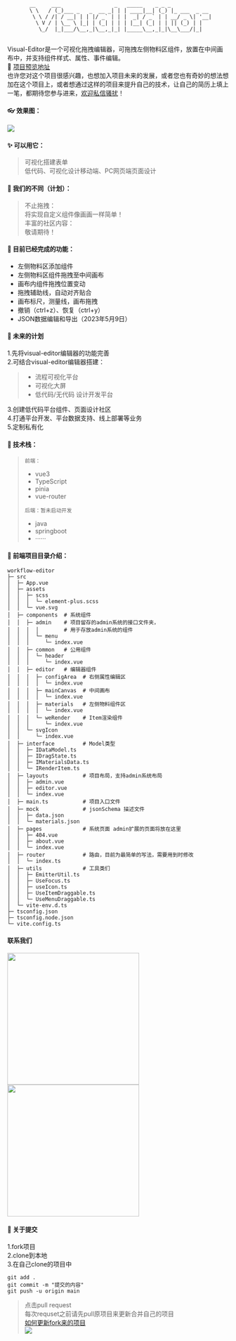 ```
       __     ___                 _   _____    _ _ _             
       \ \   / (_)___ _   _  __ _| | | ____|__| (_) |_ ___  _ __ 
        \ \ / /| / __| | | |/ _` | | |  _| / _` | | __/ _ \| '__|
         \ V / | \__ \ |_| | (_| | | | |__| (_| | | || (_) | |   
          \_/  |_|___/\__,_|\__,_|_| |_____\__,_|_|\__\___/|_|   
                                                           

```
Visual-Editor是一个可视化拖拽编辑器，可拖拽左侧物料区组件，放置在中间画布中，并支持组件样式、属性、事件编辑。<br/>
🔗 <a target="_blank" href="http://anyapp.run:3000/#/editor">项目预览地址</a> <br/>
也许您对这个项目很感兴趣，也想加入项目未来的发展，或者您也有奇妙的想法想加在这个项目上，或者想通过这样的项目来提升自己的技术，让自己的简历上填上一笔，都期待您参与进来，<a href="#lianxi">欢迎私信骚扰</a>！
#### 👓 效果图：
<img src="https://img-blog.csdnimg.cn/39d92a06f109482c99ffd4efb0a61a19.gif"></img>
#### ✨ 可以用它：
> 可视化搭建表单<br/>
> 低代码、可视化设计移动端、PC网页端页面设计<br/>

#### 🧿 我们的不同（计划）：<br/>
> 不止拖拽：<br/>
> 将实现自定义组件像画画一样简单！<br/>
> 丰富的社区内容：<br/>
> 敬请期待！

#### 🔨 目前已经完成的功能：
 - 左侧物料区添加组件
 - 左侧物料区组件拖拽至中间画布
 - 画布内组件拖拽位置变动
 - 拖拽辅助线，自动对齐贴合
 - 画布标尺，测量线，画布拖拽
 - 撤销（ctrl+z）、恢复（ctrl+y）
 - JSON数据编辑和导出（2023年5月9日）

#### 🔮 未来的计划
1.先将visual-editor编辑器的功能完善<br/>
2.可结合visual-editor编辑器搭建：
> - 流程可视化平台
>- 可视化大屏
>- 低代码/无代码 设计开发平台


3.创建低代码平台组件、页面设计社区<br/>
4.打通平台开发、平台数据支持、线上部署等业务<br/>
5.定制私有化

#### 🧬 技术栈：<br/>
> `前端：`
> - vue3
> - TypeScript
> - pinia
> - vue-router <br/>
>
>`后端：暂未启动开发`<br/>
> - java
> - springboot
> - ······

#### 📂 前端项目目录介绍：
```
workflow-editor
├─ src
│  ├─ App.vue
│  ├─ assets
│  │  ├─ scss
│  │  │  └─ element-plus.scss
│  │  └─ vue.svg
│  ├─ components  # 系统组件
│  │  ├─ admin    # 项目留存的admin系统的接口文件夹，
│  │  │  │        # 用于存放admin系统的组件
│  │  │  └─ menu
│  │  │     └─ index.vue
│  │  ├─ common   # 公用组件
│  │  │  └─ header
│  │  │     └─ index.vue
│  │  ├─ editor   # 编辑器组件
│  │  │  ├─ configArea  # 右侧属性编辑区
│  │  │  │  └─ index.vue
│  │  │  ├─ mainCanvas  # 中间画布
│  │  │  │  └─ index.vue
│  │  │  ├─ materials   # 左侧物料组件区
│  │  │  │  └─ index.vue
│  │  │  └─ weRender    # Item渲染组件
│  │  │     └─ index.vue
│  │  └─ svgIcon
│  │     └─ index.vue
│  ├─ interface         # Model类型
│  │  ├─ IDataModel.ts
│  │  ├─ IDragState.ts
│  │  ├─ IMaterialsData.ts
│  │  └─ IRenderItem.ts
│  ├─ layouts           # 项目布局，支持admin系统布局
│  │  ├─ admin.vue
│  │  ├─ editor.vue
│  │  └─ index.vue
│  ├─ main.ts           # 项目入口文件
│  ├─ mock              # jsonSchema 描述文件
│  │  ├─ data.json
│  │  └─ materials.json
│  ├─ pages             # 系统页面 admin扩展的页面将放在这里
│  │  ├─ 404.vue
│  │  ├─ about.vue
│  │  └─ index.vue
│  ├─ router            # 路由，目前为最简单的写法，需要用到时修改
│  │  └─ index.ts
│  ├─ utils             # 工具类们
│  │  ├─ EmitterUtil.ts
│  │  ├─ UseFocus.ts
│  │  ├─ useIcon.ts
│  │  ├─ UseItemDraggable.ts
│  │  └─ UseMenuDraggable.ts
│  └─ vite-env.d.ts
├─ tsconfig.json
├─ tsconfig.node.json
└─ vite.config.ts

```
#### <a name="lianxi">联系我们</a>
<a href="https://sm.ms/image/rPjZVdN8plneYHv" target="_blank"><img style="display:inline-block;width:300px;" src="https://s2.loli.net/2023/05/10/rPjZVdN8plneYHv.jpg" ></a>
<a href="https://sm.ms/image/bDQwzRIu7xOEmdG" target="_blank"><img style="display:inline-block;width:300px;;" src="https://s2.loli.net/2023/05/10/bDQwzRIu7xOEmdG.jpg" ></a>
#### 🧠 关于提交
1.fork项目<br/>
2.clone到本地<br/>
3.在自己clone的项目中<br/>
```
git add .
git commit -m "提交的内容"
git push -u origin main
```
> 点击pull request<br/>
> 每次requset之前请先pull原项目来更新合并自己的项目<br/>
> <a href="https://blog.csdn.net/JavaMonsterr/article/details/125930855">如何更新fork来的项目</a><br/>
> <img src="https://img-blog.csdnimg.cn/img_convert/e4b7a36f176ad0c4cba3a9bc982a50b2.png"/>
